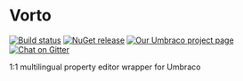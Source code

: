 Vorto
=====

[![Build status](https://img.shields.io/appveyor/ci/mattbrailsford/umbraco-vorto.svg)](https://ci.appveyor.com/project/mattbrailsford/umbraco-vorto)
[![NuGet release](https://img.shields.io/nuget/v/Our.Umbraco.Vorto.svg)](https://www.nuget.org/packages/Our.Umbraco.Vorto)
[![Our Umbraco project page](https://img.shields.io/badge/our-umbraco-orange.svg)](https://our.umbraco.org/projects/backoffice-extensions/vorto)
[![Chat on Gitter](https://img.shields.io/badge/gitter-join_chat-green.svg)](https://gitter.im/mattbrailsford/vorto)

1:1 multilingual property editor wrapper for Umbraco
